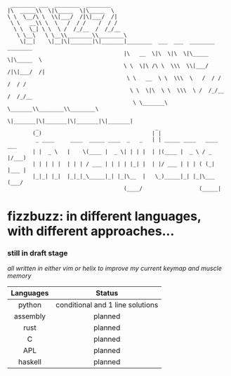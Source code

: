      ________ ___  ________  ________                                                
    |\  _____\\  \|\_____  \|\_____  \                                               
    \ \  \__/\ \  \\|___/  /|\|___/  /|                                              
     \ \   __\\ \  \   /  / /    /  / /                                              
      \ \  \_| \ \  \ /  /_/__  /  /_/__                                             
       \ \__\   \ \__\\________\\________\                                           
        \|__|    \|__|\|_______|\|_______|________  ___  ___  ________  ________     
                                         |\   __  \|\  \|\  \|\_____  \|\_____  \    
                                         \ \  \|\ /\ \  \\\  \\|___/  /|\|___/  /|   
                                          \ \   __  \ \  \\\  \   /  / /    /  / /   
                                           \ \  \|\  \ \  \\\  \ /  /_/__  /  /_/__  
                                            \ \_______\ \_______\\________\\________\
                                             \|_______|\|_______|\|_______|\|_______|
             _                                     _                         
            (_)                                   | |                        
             _ ____     ____  _____ ____  _   _   | | _____ ____   ____  ___ 
            | |  _ \   |    \(____ |  _ \| | | |  | |(____ |  _ \ / _  |/___)
            | | | | |  | | | / ___ | | | | |_| |  | |/ ___ | | | ( (_| |___ |
            |_|_| |_|  |_|_|_\_____|_| |_|\__  |   \_)_____|_| |_|\___ (___/ 
                                         (____/                  (_____|     

# fizzbuzz: in different languages, with different approaches...
### still in draft stage ###
*all written in either vim or helix to improve my current keymap and muscle memory*

Languages|Status
:-----:|:-----:
python|conditional and 1 line solutions
assembly|planned
rust|planned
C|planned
APL|planned
haskell|planned

